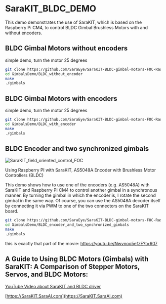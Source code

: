 # SaraKIT_BLDC_DEMO

This demo demonstrates the use of SaraKIT, which is based on the Raspberry Pi CM4, to control BLDC Gimbal Brushless Motors with and without encoders.

## BLDC Gimbal Motors without encoders

simple demo, turn the motor 25 degrees

```bash
git clone https://github.com/SaraEye/SaraKIT-BLDC-gimbal-motors-FOC-Raspberry-Pi-64bit GimbalsDemo
cd GimbalsDemo/BLDC_without_encoder
make
./gimbals
```

## BLDC Gimbal Motors with encoders

simple demo, turn the motor 25 degrees

```bash
git clone https://github.com/SaraEye/SaraKIT-BLDC-gimbal-motors-FOC-Raspberry-Pi-64bit GimbalsDemo
cd GimbalsDemo/BLDC_with_encoder
make
./gimbals
```

## BLDC Encoder and two synchronized gimbals

![SaraKIT_field_oriented_control_FOC](https://user-images.githubusercontent.com/35704910/220133540-a8d33283-8703-42f1-8bd1-8213652b9dcb.gif)

Using Raspberry PI with SaraKIT, AS5048A Encoder with Brushless Motor Controllers (BLDC)

This demo shows how to use one of the encoders (e.g. AS5048A) with SaraKIT and Raspberry PI CM4 to control another gimbal in a synchronous manner.
By turning the gimbal in which the encoder is, I rotate the second gimbal in the same way.
Of course, you can use the AS5048A decoder itself by connecting it via PWM to one of the two connectors on the SaraKIT board.

```bash
git clone https://github.com/SaraEye/SaraKIT-BLDC-gimbal-motors-FOC-Raspberry-Pi-64bit GimbalsDemo
cd GimbalsDemo/BLDC_encoder_and_two_synchronized_gimbals
make
./gimbals
```

this is exactly that part of the movie: https://youtu.be/Nwvnoo5efzE?t=607

## A Guide to Using BLDC Motors (Gimbals) with SaraKIT: A Comparison of Stepper Motors, Servos, and BLDC Motors:

[YouTube Video about SaraKIT and BLDC driver](https://youtu.be/Nwvnoo5efzE)


[https://SaraKIT.SaraAI.com](https://SaraKIT.SaraAI.com)

